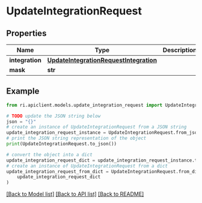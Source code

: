 # UpdateIntegrationRequest


## Properties

Name | Type | Description | Notes
------------ | ------------- | ------------- | -------------
**integration** | [**UpdateIntegrationRequestIntegration**](UpdateIntegrationRequestIntegration.md) |  | [optional] 
**mask** | **str** |  | [optional] 

## Example

```python
from ri.apiclient.models.update_integration_request import UpdateIntegrationRequest

# TODO update the JSON string below
json = "{}"
# create an instance of UpdateIntegrationRequest from a JSON string
update_integration_request_instance = UpdateIntegrationRequest.from_json(json)
# print the JSON string representation of the object
print(UpdateIntegrationRequest.to_json())

# convert the object into a dict
update_integration_request_dict = update_integration_request_instance.to_dict()
# create an instance of UpdateIntegrationRequest from a dict
update_integration_request_from_dict = UpdateIntegrationRequest.from_dict(
    update_integration_request_dict
)
```
[[Back to Model list]](../README.md#documentation-for-models) [[Back to API list]](../README.md#documentation-for-api-endpoints) [[Back to README]](../README.md)

